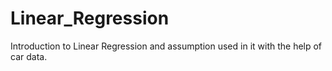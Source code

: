 # Linear_Regression
Introduction to Linear Regression and assumption used in it with the help of car data.
